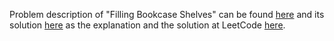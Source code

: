 Problem description of "Filling Bookcase Shelves" can be found [here](https://leetcode.com/problems/filling-bookcase-shelves/description/) 
and its solution [here](https://github.com/aurimas13/LeetCode-HackerRank-MAANG/blob/main/LeetCode/Python%20Solutions/Find%20All%20Anagrams%20in%20a%20String/anagrams.py)
as the explanation and the solution at LeetCode [here](https://leetcode.com/problems/filling-bookcase-shelves/solutions/3134792/python-solution-beats-99/).
